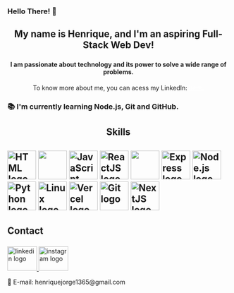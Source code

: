 <h3 align="left">Hello There! 👋</h1>

###

<h2 align="center">My name is Henrique, and I'm an aspiring Full-Stack Web Dev!</h2>

###

<h4 align="center">I am passionate about technology and its power to solve a wide range of problems.</h4>
<p align="center">To know more about me, you can acess my LinkedIn: <a href="https://www.linkedin.com/in/queirozz8/" target="blank" style="color: white; text-decoration: underline;">here.</a></p>

<h3 align="left">📚 I'm currently learning Node.js, Git and GitHub.</h3>

###

<h2 align="center">Skills<h2>
  <img src="https://skillicons.dev/icons?i=html" height="65" alt="HTML logo">
  <img src="https://skillicons.dev/icons?i=css" height="65">
  <img src="https://skillicons.dev/icons?i=js" height="65" alt="JavaScript logo">
  <img src="https://skillicons.dev/icons?i=react" height="65" alt="ReactJS logo">
  <img src="https://skillicons.dev/icons?i=tailwind" height="65">
  <img src="https://skillicons.dev/icons?i=express" height="65" alt="Express logo">
  <img src="https://skillicons.dev/icons?i=nodejs" height="65" alt="Node.js logo">
  <img src="https://skillicons.dev/icons?i=py" height="65" alt="Python logo">
  <img src="https://skillicons.dev/icons?i=linux" height="65" alt="Linux logo">
  <img src="https://skillicons.dev/icons?i=vercel" height="65" alt="Vercel logo">
  <img src="https://skillicons.dev/icons?i=git" height="65" alt="Git logo">
  <img src="https://skillicons.dev/icons?i=nextjs" height="65" alt="NextJS logo">

<h2 align="left">Contact</h2>

###


<a href="https://www.linkedin.com/in/queirozz8/" target="_blank">
  <img src="https://raw.githubusercontent.com/maurodesouza/profile-readme-generator/master/src/assets/icons/social/linkedin/default.svg" width="67" height="55" alt="linkedin logo"/>
</a>
<a href="https://www.instagram.com/rick.queirozz/" target="_blank">
  <img src="https://raw.githubusercontent.com/maurodesouza/profile-readme-generator/master/src/assets/icons/social/instagram/default.svg" width="67" height="55" alt="instagram logo"/>
</a>
<p>📧 E-mail: henriquejorge1365@gmail.com</p>
